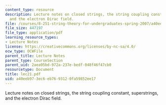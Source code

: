 ```yaml
---
content_type: resource
description: Lecture notes on closed strings, the string coupling constant, superstrings,
  and the electron Dirac field.
file: /courses/8-251-string-theory-for-undergraduates-spring-2007/a40eeb973ec6eb7693120fa59852ee17_lec21.pdf
file_size: 447197
file_type: application/pdf
learning_resource_types:
- Lecture Notes
license: https://creativecommons.org/licenses/by-nc-sa/4.0/
ocw_type: OCWFile
parent_title: Lecture Notes
parent_type: CourseSection
parent_uid: 2aea95bd-972a-237e-bedf-048f46f47cb0
resourcetype: Document
title: lec21.pdf
uid: a40eeb97-3ec6-eb76-9312-0fa59852ee17
---
```

Lecture notes on closed strings, the string coupling constant, superstrings, and the electron Dirac field.